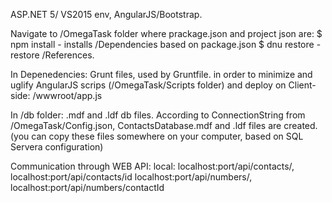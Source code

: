 ASP.NET 5/ VS2015 env, AngularJS/Bootstrap.

Navigate to /OmegaTask folder where prackage.json and project json are:
$ npm install - installs /Dependencies based on package.json
$ dnu restore - restore /References.

In Depenedencies: Grunt files, used by Gruntfile. 
in order to minimize and uglify AngularJS scrips (/OmegaTask/Scripts folder)
and deploy on Client-side: /wwwroot/app.js

In /db folder: .mdf and .ldf db files. According to ConnectionString from /OmegaTask/Config.json, ContactsDatabase.mdf and .ldf files are created. 
(you can copy these files somewhere on your computer, based on SQL Servera configuration)

Communication through WEB API:
local:   localhost:port/api/contacts/, localhost:port/api/contacts/id
		 localhost:port/api/numbers/, localhost:port/api/numbers/contactId
